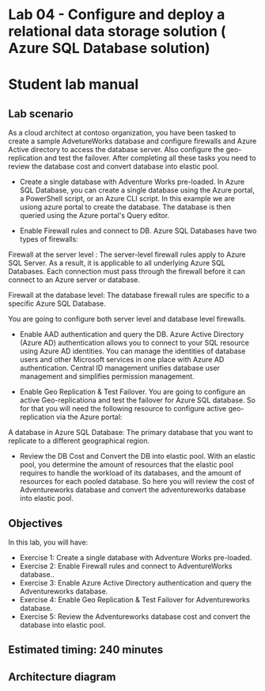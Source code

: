 # Lab 04 - Configure and deploy a relational data storage solution ( Azure SQL Database solution) 

# Student lab manual

## Lab scenario

As a cloud architect at contoso organization, you have been tasked to create a sample AdvetureWorks database and configure firewalls and Azure Active directory to access the database server. Also configure the geo-replication and test the failover. After completing all these tasks you need to review the database cost and convert database into elastic pool. 

- Create a single database with Adventure Works pre-loaded. In Azure SQL Database, you can create a single database using the Azure portal, a PowerShell script, or an Azure CLI script. In this example we are usiong azure portal to create the database. The database is then queried using the Azure portal's Query editor.

- Enable Firewall rules and connect to DB. Azure SQL Databases have two types of firewalls:

Firewall at the server level : The server-level firewall rules apply to Azure SQL Server. As a result, it is applicable to all underlying Azure SQL Databases. Each connection must pass through the firewall before it can connect to an Azure server or database.

Firewall at the database level: The database firewall rules are specific to a specific Azure SQL Database. 

You are going to configure both server level and database level firewalls.

- Enable AAD authentication and query the DB. Azure Active Directory (Azure AD) authentication allows you to connect to your SQL resource using Azure AD identities. 
You can manage the identities of database users and other Microsoft services in one place with Azure AD authentication. Central ID management unifies database user management and simplifies permission management.

- Enable Geo Replication & Test Failover. You are going to configure an active Geo-replicationa and test the failover for Azure SQL database. So for that you will need the following resource to configure active geo-replication via the Azure portal:

A database in Azure SQL Database: The primary database that you want to replicate to a different geographical region.

- Review the DB Cost and Convert the DB into elastic pool. With an elastic pool, you determine the amount of resources that the elastic pool requires to handle the workload of its databases, and the amount of resources for each pooled database. So here you will review the cost of Adventureworks database and convert the adventureworks database into elastic pool.

## Objectives

In this lab, you will have:

+ Exercise 1: Create a single database with Adventure Works pre-loaded. 
+ Exercise 2: Enable Firewall rules and connect to AdventureWorks database..
+ Exercise 3: Enable Azure Active Directory authentication and query the Adventureworks database.
+ Exercise 4: Enable Geo Replication & Test Failover for Adventureworks database. 
+ Exercise 5: Review the Adventureworks database cost and convert the database into elastic pool.


## Estimated timing: 240 minutes
## Architecture diagram
